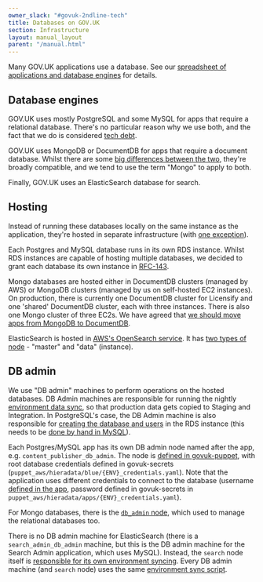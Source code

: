 ```yaml
---
owner_slack: "#govuk-2ndline-tech"
title: Databases on GOV.UK
section: Infrastructure
layout: manual_layout
parent: "/manual.html"
---
```


Many GOV.UK applications use a database. See our [spreadsheet of applications and database engines](https://docs.google.com/spreadsheets/d/1rBZeeaT9XevaRvstMjw2YsbSsoB7IqgWjpJz5oAO9nM/edit#gid=1368371571) for details.

## Database engines

GOV.UK uses mostly PostgreSQL and some MySQL for apps that require a relational database. There's no particular reason why we use both, and the fact that we do is considered [tech debt](https://trello.com/c/zlfgSJlV/69-govuk-uses-mysql-and-postgresql-and-mongo).

GOV.UK uses MongoDB or DocumentDB for apps that require a document database. Whilst there are some [big differences between the two](https://www.mongodb.com/atlas-vs-amazon-documentdb), they're broadly compatible, and we tend to use the term "Mongo" to apply to both.

Finally, GOV.UK uses an ElasticSearch database for search.

## Hosting

Instead of running these databases locally on the same instance as the application, they're hosted in separate infrastructure (with [one exception](/repos/govuk-aws/guides/rds-database-management.html)).

Each Postgres and MySQL database runs in its own RDS instance. Whilst RDS instances are capable of hosting multiple databases, we decided to grant each database its own instance in [RFC-143](https://github.com/alphagov/govuk-rfcs/blob/main/rfc-143-split-database-instances.md).

Mongo databases are hosted either in DocumentDB clusters (managed by AWS) or MongoDB clusters (managed by us on self-hosted EC2 instances). On production, there is currently one DocumentDB cluster for Licensify and one 'shared' DocumentDB cluster, each with three instances. There is also one Mongo cluster of three EC2s. We have agreed that [we should move apps from MongoDB to DocumentDB](/repos/govuk-aws/architecture/decisions/0038-mongo_replacement_by_documentdb.html).

ElasticSearch is hosted in [AWS's OpenSearch service](https://eu-west-1.console.aws.amazon.com/esv3/home?region=eu-west-1#opensearch/domains). It has [two types of node](https://github.com/alphagov/govuk-aws/blob/6b5f78824bb14f5f6aaa7f7d269915b7831a13c3/terraform/projects/app-elasticsearch6/main.tf#L186-L193) - "master" and "data" (instance).

## DB admin

We use "DB admin" machines to perform operations on the hosted databases. DB Admin machines are responsible for running the nightly [environment data sync](/manual/govuk-env-sync.html), so that production data gets copied to Staging and Integration. In PostgreSQL's case, the DB Admin machine is also responsible for [creating the database and users](https://github.com/alphagov/govuk-puppet/blob/d55621eb71c734dd27583e088cd1ffd633bdc721/modules/govuk/manifests/node/s_content_publisher_db_admin.pp#L43-L44) in the RDS instance (this needs to be [done by hand in MySQL](/repos/govuk-puppet/create-mysql-db-and-users.html)).

Each Postgres/MySQL app has its own DB admin node named after the app, e.g. `content_publisher_db_admin`. The node is [defined in govuk-puppet](https://github.com/alphagov/govuk-puppet/blob/d55621eb71c734dd27583e088cd1ffd633bdc721/modules/govuk/manifests/node/s_content_publisher_db_admin.pp#L24), with root database credentials defined in govuk-secrets (`puppet_aws/hieradata/blue/{ENV}_credentials.yaml`). Note that the application uses different credentials to connect to the database (username [defined in the app](https://github.com/alphagov/content-publisher/blob/f81952ba9f999b06d81e6d79fed9ea1d9372e145/config/database.yml#L19), password defined in govuk-secrets in `puppet_aws/hieradata/apps/{ENV}_credentials.yaml`).

For Mongo databases, there is the [`db_admin` node](https://github.com/alphagov/govuk-puppet/blob/3047076651d6a7790bacf2c40277220e97ac53f9/modules/govuk/manifests/node/s_db_admin.pp#L5), which used to manage the relational databases too.

There is no DB admin machine for ElasticSearch (there is a `search_admin_db_admin` machine, but this is the DB admin machine for the Search Admin application, which uses MySQL). Instead, the `search` node itself is [responsible for its own environment syncing](https://github.com/alphagov/govuk-puppet/blob/df7d619ea8ab96e1a6086a384e7d5fdada68a7fe/modules/govuk/manifests/node/s_search.pp#L18). Every DB admin machine (and `search` node) uses the same [environment sync script](https://github.com/alphagov/govuk-puppet/blob/main/modules/govuk_env_sync/files/govuk_env_sync.sh).
